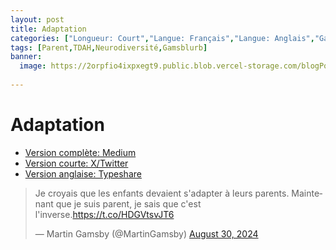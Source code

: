 ```yaml
---
layout: post
title: Adaptation
categories: ["Longueur: Court","Langue: Français","Langue: Anglais","Gamsblurb"]
tags: [Parent,TDAH,Neurodiversité,Gamsblurb]
banner:
  image: https://2orpfio4ixpxegt9.public.blob.vercel-storage.com/blogPost/cm0h0njjy00s4ml0cscbkstzr/preview-image-AYJWqweXuUVQzzqUYeAfy7zJKGvnk6.jpeg
  
---
```


# Adaptation

- [Version complète: Medium](https://medium.com/@martin.gamsby/adaptation-93a04ee65a71)
- [Version courte: X/Twitter](https://x.com/MartinGamsby/status/1829630674560835762)
- [Version anglaise: Typeshare](https://typeshare.co/martingamsby/posts/adaptation)

<blockquote class="twitter-tweet"><p lang="fr" dir="ltr">Je croyais que les enfants devaient s&#39;adapter à leurs parents. Maintenant que je suis parent, je sais que c&#39;est l&#39;inverse.<a href="https://t.co/HDGVtsvJT6">https://t.co/HDGVtsvJT6</a></p>&mdash; Martin Gamsby (@MartinGamsby) <a href="https://twitter.com/MartinGamsby/status/1829630674560835762?ref_src=twsrc%5Etfw">August 30, 2024</a></blockquote> <script async src="https://platform.twitter.com/widgets.js" charset="utf-8"></script> 